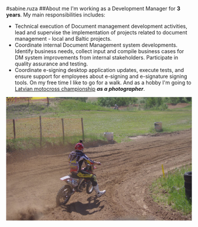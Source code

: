 #sabine.ruza
##About me
I'm working as a Development Manager for **3 years**. My main responsibilities includes:
- Technical execution of Document management development activities, lead and supervise the implementation of projects related to document management - local and Baltic projects.
- Coordinate internal Document Management system developments. Identify business needs, collect input and compile business cases for DM system improvements from internal stakeholders. Participate in quality assurance and testing.
- Coordinate e-signing desktop application updates, execute tests, and ensure support for employees about e-signing and e-signature signing tools.
On my free time I like to go for a walk. And as a hobby I'm going to [Latvian motocross championship](https://www.lamsf.lv/) ***as a photographer***.

![This is an image](img/motokross.jpg)

